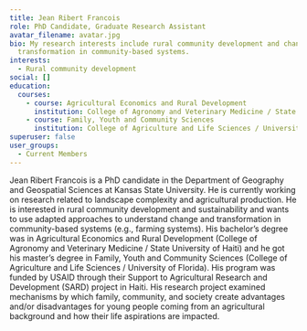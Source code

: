```yaml
---
title: Jean Ribert Francois
role: PhD Candidate, Graduate Research Assistant
avatar_filename: avatar.jpg
bio: My research interests include rural community development and change and
  transformation in community-based systems.
interests:
  - Rural community development
social: []
education:
  courses:
    - course: Agricultural Economics and Rural Development
      institution: College of Agronomy and Veterinary Medicine / State University of Haiti
    - course: Family, Youth and Community Sciences
      institution: College of Agriculture and Life Sciences / University of Florida
superuser: false
user_groups:
  - Current Members
---
```

Jean Ribert Francois is a PhD candidate in the Department of Geography and Geospatial Sciences at Kansas State University. He is currently working on research related to landscape complexity and agricultural production. He is interested in rural community development and sustainability and wants to use adapted approaches to understand change and transformation in community-based systems (e.g., farming systems). His bachelor’s degree was in Agricultural Economics and Rural Development (College of Agronomy and Veterinary Medicine / State University of Haiti) and he got his master’s degree in Family, Youth and Community Sciences (College of Agriculture and Life Sciences / University of Florida). His program was funded by USAID through their Support to Agricultural Research and Development (SARD) project in Haiti. His research project examined mechanisms by which family, community, and society create advantages and/or disadvantages for young people coming from an agricultural background and how their life aspirations are impacted.